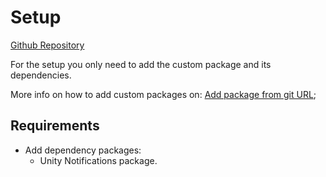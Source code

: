 # Setup
[Github Repository](https://github.com/JoaoSantosFisip/fisipgroup-custom-package-notifications)

For the setup you only need to add the custom package and its dependencies.

More info on how to add custom packages on: [Add package from git URL](https://joaosantosfisip.github.io/fisipgroup-mkdocs-documentation/custompackage_guide_giturl/);

## Requirements
- Add dependency packages:
    - Unity Notifications package.
